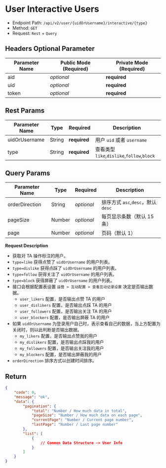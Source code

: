 # User Interactive Users

- Endpoint Path: `/api/v2/user/{uidOrUsername}/interactive/{type}`
- Method: `GET`
- Request: `Rest` + `Query`

## Headers Optional Parameter

| Parameter Name | Public Mode (Required) | Private Mode (Required) |
| --- | --- | --- |
| aid | *optional* | **required** |
| uid | *optional* | **required** |
| token | *optional* | **required** |

## Rest Params

| Parameter Name | Type | Required | Description |
| --- | --- | --- | --- |
| uidOrUsername | String | **required** | 用户 `uid` 或者 `username` |
| type | String | **required** | 查看类型 `like`,`dislike`,`follow`,`block` |

## Query Params

| Parameter Name | Type | Required | Description |
| --- | --- | --- | --- |
| orderDirection | String | *optional* | 排序方式 `asc`,`desc`，默认 `desc` |
| pageSize | Number | *optional* | 每页显示条数（默认 15 条） |
| page | Number | *optional* | 页码（默认 1） |

**Request Description**

- 获取对 TA 操作标注的用户。
- `type=like` 获得点赞了 `uidOrUsername` 的用户列表。
- `type=dislike` 获得点踩了 `uidOrUsername` 的用户列表。
- `type=follow` 获得关注了 `uidOrUsername` 的用户列表。
- `type=block` 获得屏蔽了 `uidOrUsername` 的用户列表。
- 接口会根据配置表设置 `运营 > 互动配置 > 查看互动记录设置` 决定是否输出数据。
    - `user_likers` 配置，是否输出点赞 TA 的用户
    - `user_dislikers` 配置，是否输出点踩 TA 的用户
    - `user_followers` 配置，是否输出关注 TA 的用户
    - `user_blockers` 配置，是否输出屏蔽 TA 的用户
- 如果 `uidOrUsername` 为登录用户自己时，表示查看自己的数据，当上方配置为关闭时，则以此判断是否输出数据。
    - `my_likers` 配置，是否输出点赞我的用户
    - `my_dislikers` 配置，是否输出点踩我的用户
    - `my_followers` 配置，是否输出关注我的用户
    - `my_blockers` 配置，是否输出屏蔽我的用户
- `orderDirection` 排序方式以创建时间排序。

## Return

```json
{
    "code": 0,
    "message": "ok",
    "data": {
        "pagination": {
            "total": "Number / How much data in total",
            "pageSize": "Number / How much data on each page",
            "currentPage": "Number / Current page number",
            "lastPage": "Number / Last page number"
        },
        "list": [
            {
                // Common Data Structure -> User Info
            }
        ]
    }
}
```
